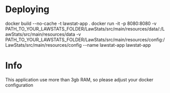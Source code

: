 
# Deploying

docker build --no-cache -t lawstat-app .
docker run -it  -p 8080:8080  -v PATH_TO_YOUR_LAWSTATS_FOLDER/LawStats/src/main/resources/data/:/LawStats/src/main/resources/data -v PATH_TO_YOUR_LAWSTATS_FOLDER/LawStats/src/main/resources/config:/LawStats/src/main/resources/config --name lawstat-app lawstat-app

# Info

This application use more than 3gb RAM, so please adjust your docker configuration